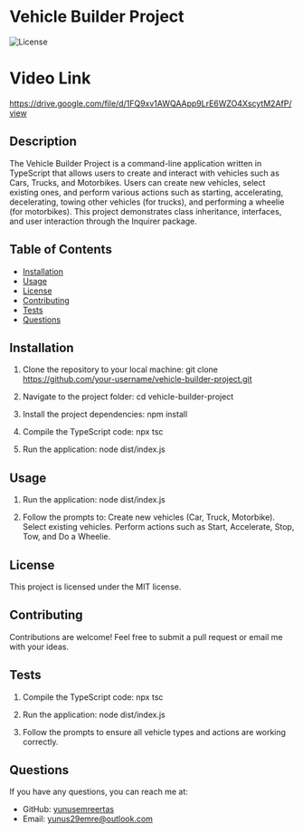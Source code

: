 # Vehicle Builder Project

![License](https://img.shields.io/badge/license-MIT-blue.svg)

# Video Link
https://drive.google.com/file/d/1FQ9xv1AWQAApp9LrE6WZO4XscytM2AfP/view

## Description
The Vehicle Builder Project is a command-line application written in TypeScript that allows users to create and interact with vehicles such as Cars, Trucks, and Motorbikes. Users can create new vehicles, select existing ones, and perform various actions such as starting, accelerating, decelerating, towing other vehicles (for trucks), and performing a wheelie (for motorbikes). This project demonstrates class inheritance, interfaces, and user interaction through the Inquirer package.

## Table of Contents
- [Installation](#installation)
- [Usage](#usage)
- [License](#license)
- [Contributing](#contributing)
- [Tests](#tests)
- [Questions](#questions)

## Installation
1. Clone the repository to your local machine:
git clone https://github.com/your-username/vehicle-builder-project.git

2. Navigate to the project folder:
cd vehicle-builder-project

3. Install the project dependencies:
npm install

4. Compile the TypeScript code:
npx tsc

5. Run the application:
node dist/index.js

## Usage
1. Run the application:
node dist/index.js

2. Follow the prompts to:
Create new vehicles (Car, Truck, Motorbike).
Select existing vehicles.
Perform actions such as Start, Accelerate, Stop, Tow, and Do a Wheelie.

## License
This project is licensed under the MIT license.

## Contributing
Contributions are welcome! Feel free to submit a pull request or email me with your ideas.

## Tests
1. Compile the TypeScript code:
npx tsc

2. Run the application:
node dist/index.js

3. Follow the prompts to ensure all vehicle types and actions are working correctly.

## Questions
If you have any questions, you can reach me at:
- GitHub: [yunusemreertas](https://github.com/yunusemreertas)
- Email: [yunus29emre@outlook.com](mailto:yunus29emre@outlook.com)
  
